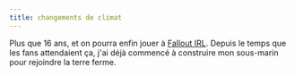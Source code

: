 ```yaml
---
title: changements de climat
---
```


Plus que 16 ans, et on pourra enfin jouer à [Fallout
IRL](http://www.guardian.co.uk/climatechange/story/0,12374,1153530,00.html).
Depuis le temps que les fans attendaient ça, j'ai déjà commencé à construire
mon sous-marin pour rejoindre la terre ferme.

